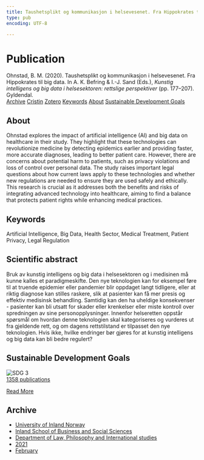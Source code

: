 ```yaml
---
title: Taushetsplikt og kommunikasjon i helsevesenet. Fra Hippokrates til big data
type: pub
encoding: UTF-8

---
```

<h1>Publication</h1>
<article id="csl-bib-container-D6AS7F6B" class="csl-bib-container">
  <div class="csl-bib-body"> <div class="csl-entry">Ohnstad, B. M. (2020). Taushetsplikt og kommunikasjon i helsevesenet. Fra Hippokrates til big data. In A. K. Befring &#38; I.-J. Sand (Eds.), <i>Kunstig intelligens og big data i helsesektoren: rettslige perspektiver</i> (pp. 177–207). Gyldendal.</div> </div>
  <div class="csl-bib-buttons">
    <a href="#taxonomy-article-D6AS7F6B" alt="archive" class="csl-bib-button">Archive</a>
    <a href="https://app.cristin.no/results/show.jsf?id=1884711" alt="Cristin" class="csl-bib-button">Cristin</a>
    <a href="http://zotero.org/groups/5881554/items/D6AS7F6B" alt="Zotero" class="csl-bib-button">Zotero</a>
    <a href="#keywords-article-D6AS7F6B" alt="keywords" class="csl-bib-button">Keywords</a>
    <a href="#about-article-D6AS7F6B" alt="about_pub" class="csl-bib-button">About</a>
    <a href="#sdg-article-D6AS7F6B" alt="sdg" class="csl-bib-button">Sustainable Development Goals</a>
  </div>
  <div id="csl-bib-meta-container-D6AS7F6B"></div>
</article>
<div id="csl-bib-meta-D6AS7F6B" class="csl-bib-meta">
  <article id="about-article-D6AS7F6B" class="about_pub-article">
    <h1>About</h1>
    Ohnstad explores the impact of artificial intelligence (AI) and big data on healthcare in their study. They highlight that these technologies can revolutionize medicine by detecting epidemics earlier and providing faster, more accurate diagnoses, leading to better patient care. However, there are concerns about potential harm to patients, such as privacy violations and loss of control over personal data. The study raises important legal questions about how current laws apply to these technologies and whether new regulations are needed to ensure they are used safely and ethically. This research is crucial as it addresses both the benefits and risks of integrating advanced technology into healthcare, aiming to find a balance that protects patient rights while enhancing medical practices.
  </article>
  <article id="keywords-article-D6AS7F6B" class="keywords-article">
    <h1>Keywords</h1>
    Artificial Intelligence, Big Data, Health Sector, Medical Treatment, Patient Privacy, Legal Regulation
  </article>
  <article id="abstract-article-D6AS7F6B" class="abstract-article">
    <h1>Scientific abstract</h1>
    Bruk av kunstig intelligens og big data i helsesektoren og i medisinen må kunne kalles et paradigmeskifte. Den nye teknologien kan for eksempel føre til at truende epidemier eller pandemier blir oppdaget langt tidligere, eller at riktig diagnose kan stilles raskere, slik at pasienter kan få mer presis og effektiv medisinsk behandling. Samtidig kan den ha uheldige konsekvenser - pasienter kan bli utsatt for skader eller krenkelser eller miste kontroll over spredningen av sine personopplysninger. Innenfor helseretten oppstår spørsmål om hvordan denne teknologien skal kategoriseres og vurderes ut fra gjeldende rett, og om dagens rettstilstand er tilpasset den nye teknologien. Hvis ikke, hvilke endringer bør gjøres for at kunstig intelligens og big data kan bli bedre regulert?
  </article>
  <article id="sdg-article-D6AS7F6B" class="sdg-article">
    <h1>Sustainable Development Goals</h1>
    <div class="sdg-container"><div id="sdg3" class="sdg">
        <img src="{{< params subfolder >}}images/sdg/sdg03_en.png" class="image" alt="SDG 3">
        <div class="sdg-overlay">
          <a href="/en/archive/?key=?sdg=3#archive" class="sdg-publication-count"><span>1358</span> publications</a>
          <p><a href="https://sdgs.un.org/goals/goal3" class="sdg-read-more">Read More</a></p>
        </div>
      </div></div>
  </article>
  <article id="taxonomy-article-D6AS7F6B" class="taxonomy-article">
    <h1>Archive</h1>
    <ul>
      <li>
        <a href="/en/archive/?key=3DCRN523">University of Inland Norway</a>
      </li>
      <li>
        <a href="/en/archive/?key=DU8Q9LN9">Inland School of Business and Social Sciences</a>
      </li>
      <li>
        <a href="/en/archive/?key=ITYAG68H">Department of Law, Philosophy and International studies</a>
      </li>
      <li>
        <a href="/en/archive/?key=VFX285I3">2021</a>
      </li>
      <li>
        <a href="/en/archive/?key=VLGZH65N">February</a>
      </li>
    </ul>
  </article>
</div>
